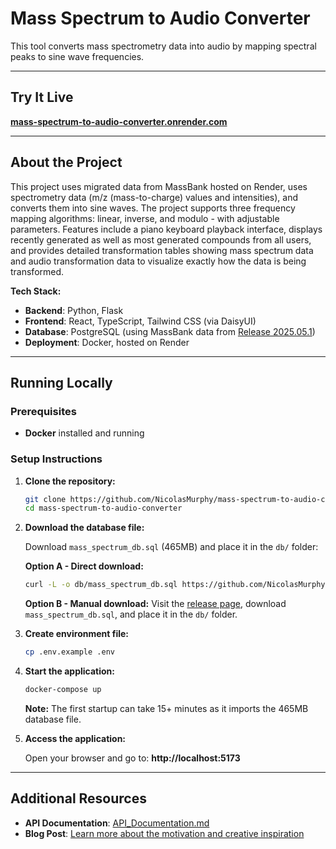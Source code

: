 # Mass Spectrum to Audio Converter

This tool converts mass spectrometry data into audio by mapping spectral peaks to sine wave frequencies.

---

## Try It Live

**[mass-spectrum-to-audio-converter.onrender.com](https://mass-spectrum-to-audio-converter.onrender.com)**

---

## About the Project

This project uses migrated data from MassBank hosted on Render, uses spectrometry data (m/z (mass-to-charge) values and intensities), and converts them into sine waves. The project supports three frequency mapping algorithms: linear, inverse, and modulo - with adjustable parameters. Features include a piano keyboard playback interface, displays recently generated as well as most generated compounds from all users, and provides detailed transformation tables showing mass spectrum data and audio transformation data to visualize exactly how the data is being transformed.

**Tech Stack:**

- **Backend**: Python, Flask
- **Frontend**: React, TypeScript, Tailwind CSS (via DaisyUI)
- **Database**: PostgreSQL (using MassBank data from [Release 2025.05.1](https://github.com/MassBank/MassBank-data/releases/tag/2025.05.1))
- **Deployment**: Docker, hosted on Render

---

## Running Locally

### Prerequisites

- **Docker** installed and running

### Setup Instructions

1. **Clone the repository:**

   ```bash
   git clone https://github.com/NicolasMurphy/mass-spectrum-to-audio-converter.git
   cd mass-spectrum-to-audio-converter
   ```

2. **Download the database file:**

   Download `mass_spectrum_db.sql` (465MB) and place it in the `db/` folder:

   **Option A - Direct download:**

   ```bash
   curl -L -o db/mass_spectrum_db.sql https://github.com/NicolasMurphy/mass-spectrum-to-audio-converter/releases/download/2025-08-19/mass_spectrum_db.sql
   ```

   **Option B - Manual download:**
   Visit the [release page](https://github.com/NicolasMurphy/mass-spectrum-to-audio-converter/releases/tag/2025-08-19), download `mass_spectrum_db.sql`, and place it in the `db/` folder.

3. **Create environment file:**

   ```bash
   cp .env.example .env

   ```

4. **Start the application:**

   ```bash
   docker-compose up
   ```

   **Note:** The first startup can take 15+ minutes as it imports the 465MB database file.

5. **Access the application:**

   Open your browser and go to: **http://localhost:5173**

---

## Additional Resources

- **API Documentation**: [API_Documentation.md](docs\API_Documentation.md)
- **Blog Post**: [Learn more about the motivation and creative inspiration](https://www.nicolasmurphy.com/blog/mass-spectrometry-music)
